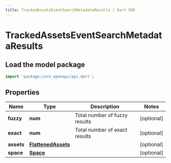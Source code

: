 ```yaml
---
title: TrackedAssetsEventSearchMetadataResults | Dart SDK
---
```


# TrackedAssetsEventSearchMetadataResults

## Load the model package
```dart
import 'package:core_openapi/api.dart';
```

## Properties
Name | Type | Description | Notes
------------ | ------------- | ------------- | -------------
**fuzzy** | **num** | Total number of fuzzy results | [optional] 
**exact** | **num** | Total number of exact results | [optional] 
**assets** | [**FlattenedAssets**](FlattenedAssets) |  | [optional] 
**space** | [**Space**](Space) |  | [optional] 




